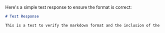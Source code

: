 Here's a simple test response to ensure the format is correct:

```markdown
# Test Response

This is a test to verify the markdown format and the inclusion of the 